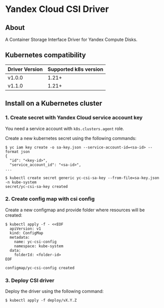 # Yandex Cloud CSI Driver

## About
A Container Storage Interface Driver for Yandex Compute Disks.

## Kubernetes compatibility

| Driver Version | Supported k8s version |
|----------------|-----------------------|
| v1.0.0         | 1.21+                 |
| v1.1.0         | 1.21+                 |

## Install on a Kubernetes cluster

### 1. Create secret with Yandex Cloud service account key
You need a service account with `k8s.clusters.agent` role.

Create a new kubernetes secret using the following commands:

```
$ yc iam key create -o sa-key.json --service-account-id=<sa-id> --format json 
{
  "id": "<key-id>",
  "service_account_id": "<sa-id>",
...

$ kubectl create secret generic yc-csi-sa-key --from-file=sa-key.json -n kube-system
secret/yc-csi-sa-key created
```

### 2. Create config map with csi config
Create a new configmap and provide folder where resources will be created:

```
$ kubectl apply -f - <<EOF
  apiVersion: v1
  kind: ConfigMap
  metadata:
    name: yc-csi-config
    namespace: kube-system
  data:
    folderId: <folder-id>
EOF

configmap/yc-csi-config created
```

### 3. Deploy CSI driver
Deploy the driver using the following command:

```
$ kubectl apply -f deploy/vX.Y.Z
```
